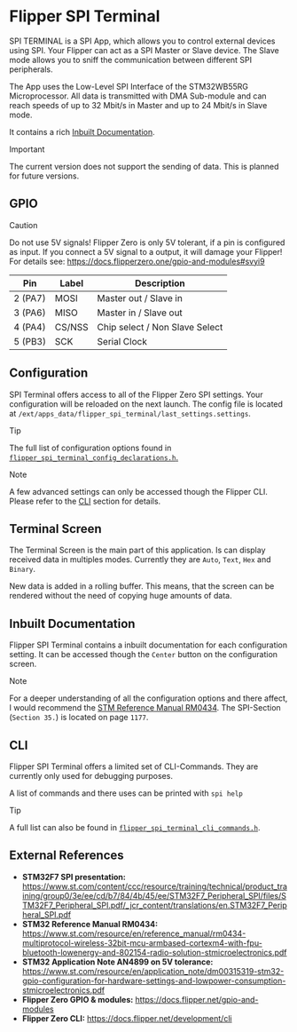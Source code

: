 # Flipper SPI Terminal

SPI TERMINAL is a SPI App, which allows you to control external devices using SPI. Your Flipper can act as a SPI Master or Slave device. The Slave mode allows you to sniff the communication between different SPI peripherals.

The App uses the Low-Level SPI Interface of the STM32WB55RG Microprocessor. All data is transmitted with DMA Sub-module and can reach speeds of up to 32 Mbit/s in Master and up to 24 Mbit/s in Slave mode.

It contains a rich [Inbuilt Documentation](#inbuilt-documentation).

> [!IMPORTANT]
> The current version does not support the sending of data. This is planned for future versions.

## GPIO

> [!CAUTION]
> Do not use 5V signals! Flipper Zero is only 5V tolerant, if a pin is configured as input. If you connect a 5V signal to a output, it will damage your Flipper!
> For details see: <https://docs.flipperzero.one/gpio-and-modules#svyi9>

| Pin     | Label  | Description                    |
|---------|--------|--------------------------------|
| 2 (PA7) | MOSI   | Master out / Slave in          |
| 3 (PA6) | MISO   | Master in / Slave out          |
| 4 (PA4) | CS/NSS | Chip select / Non Slave Select |
| 5 (PB3) | SCK    | Serial Clock                   |

## Configuration

SPI Terminal offers access to all of the Flipper Zero SPI settings. Your configuration will be reloaded on the next launch. The config file is located at `/ext/apps_data/flipper_spi_terminal/last_settings.settings`.

> [!TIP]
> The full list of configuration options found in [`flipper_spi_terminal_config_declarations.h`.](https://github.com/janwiesemann/flipper-spi-terminal/blob/master/flipper_spi_terminal_config_declarations.h)

> [!NOTE]
> A few advanced settings can only be accessed though the Flipper CLI. Please refer to the [CLI](#cli) section for details.


## Terminal Screen

The Terminal Screen is the main part of this application. Is can display received data in multiples modes. Currently they are `Auto`, `Text`, `Hex` and `Binary`.

New data is added in a rolling buffer. This means, that the screen can be rendered without the need of copying huge amounts of data.

## Inbuilt Documentation

Flipper SPI Terminal contains a inbuilt documentation for each configuration setting. It can be accessed though the `Center` button on the configuration screen.

> [!NOTE]
> For a deeper understanding of all the configuration options and there affect, I would recommend the [STM Reference Manual RM0434](https://www.st.com/resource/en/reference_manual/rm0434-multiprotocol-wireless-32bit-mcu-armbased-cortexm4-with-fpu-bluetooth-lowenergy-and-802154-radio-solution-stmicroelectronics.pdf). The SPI-Section (`Section 35.`) is located on page `1177`.

## CLI

Flipper SPI Terminal offers a limited set of CLI-Commands. They are currently only used for debugging purposes.

A list of commands and there uses can be printed with `spi help`

> [!TIP]
> A full list can also be found in [`flipper_spi_terminal_cli_commands.h`](https://github.com/janwiesemann/flipper-spi-terminal/blob/master/flipper_spi_terminal_cli_commands.h).

## External References

- **STM32F7 SPI presentation:**
  <https://www.st.com/content/ccc/resource/training/technical/product_training/group0/3e/ee/cd/b7/84/4b/45/ee/STM32F7_Peripheral_SPI/files/STM32F7_Peripheral_SPI.pdf/_jcr_content/translations/en.STM32F7_Peripheral_SPI.pdf>
- **STM32 Reference Manual RM0434:**
  <https://www.st.com/resource/en/reference_manual/rm0434-multiprotocol-wireless-32bit-mcu-armbased-cortexm4-with-fpu-bluetooth-lowenergy-and-802154-radio-solution-stmicroelectronics.pdf>
- **STM32 Application Note AN4899 on 5V tolerance:**
  <https://www.st.com/resource/en/application_note/dm00315319-stm32-gpio-configuration-for-hardware-settings-and-lowpower-consumption-stmicroelectronics.pdf>
- **Flipper Zero GPIO & modules:**
  <https://docs.flipper.net/gpio-and-modules>
- **Flipper Zero CLI:**
  <https://docs.flipper.net/development/cli>

